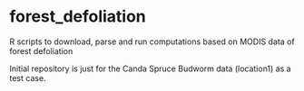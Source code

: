 # forest_defoliation
R scripts to download, parse and run computations based on MODIS data of forest defoliation

Initial repository is just for the Canda Spruce Budworm data (location1) as a test case.
